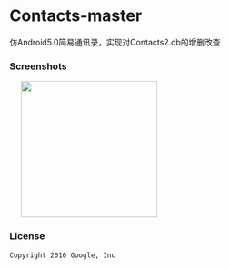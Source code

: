 # Contacts-master
仿Android5.0简易通讯录，实现对Contacts2.db的增删改查




### Screenshots


<img src="res/drawable-hdpi/screenshot2.gif" width="240" hspace="20">



### License


```
Copyright 2016 Google, Inc
